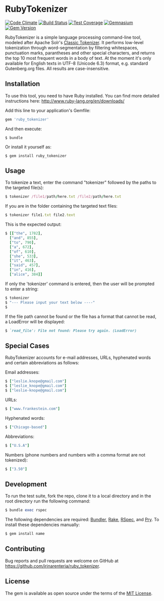 # RubyTokenizer

[![Code Climate](https://codeclimate.com/github/irinarenteria/ruby_tokenizer/badges/gpa.svg)](https://codeclimate.com/github/irinarenteria/ruby_tokenizer)
[![Build Status](https://travis-ci.org/irinarenteria/ruby_tokenizer.svg?branch=master)](https://travis-ci.org/irinarenteria/ruby_tokenizer)
[![Test Coverage](https://codeclimate.com/github/irinarenteria/ruby_tokenizer/badges/coverage.svg)](https://codeclimate.com/github/irinarenteria/ruby_tokenizer/coverage)
[![Gemnasium](https://img.shields.io/gemnasium/mathiasbynens/he.svg)](https://github.com/irinarenteria/ruby_tokenizer)
[![Gem Version](https://badge.fury.io/rb/ruby_tokenizer.svg)](https://badge.fury.io/rb/ruby_tokenizer)

RubyTokenizer is a simple language processing command-line tool, modeled after Apache Solr's [Classic Tokenizer](https://cwiki.apache.org/confluence/display/solr/Tokenizers). It performs low-level tokenization through word-segmentation by filtering whitespaces, punctuation marks, parantheses and other special characters, and returns the top 10 most frequent words in a body of text. At the moment it's only available for English texts in UTF-8 (Unicode 6.3) format, e.g. standard Gutenberg.org files. All results are case-insensitive.

## Installation

To use this tool, you need to have Ruby installed. You can find more detailed instructions here: http://www.ruby-lang.org/en/downloads/ 

Add this line to your application's Gemfile:

```ruby
gem 'ruby_tokenizer'
```

And then execute:

    $ bundle

Or install it yourself as:

    $ gem install ruby_tokenizer

## Usage

To tokenize a text, enter the command "tokenizer" followed by the paths to the targeted file(s):
	
```ruby
$ tokenizer /file1/path/here.txt /file2/path/here.txt
```
If you are in the folder containing the targeted text files:

```ruby
$ tokenizer file1.txt file2.text
```

This is the expected output:

```ruby
$ [["the", 1782],
  ["and", 855],
  ["to", 790],
  ["a", 672],
  ["of", 610],
  ["she", 533],
  ["it", 463],
  ["said", 457],
  ["in", 416],
  ["alice", 384]]
```

If only the 'tokenizer' command is entered, then the user will be prompted to enter a string:
```ruby
$ tokenizer
$ "--- Please input your text below ----"
$ 
```

If the file path cannot be found or the file has a format that cannot be read, a LoadError will be displayed:
```ruby
$ `read_file': File not found: Please try again. (LoadError)
```

## Special Cases

RubyTokenizer accounts for e-mail addresses, URLs, hyphenated words and certain abbreviations as follows:

Email addresses:
```ruby
$ ["leslie.knope@gmail.com"]
$ ["leslie_knope@gmail.com"]
$ ["leslie-knope@gmail.com"]
```
URLs:
```ruby
$ ["www.frankestein.com"]
```
Hyphenated words:
```ruby
$ ["Chicago-based"]
```
Abbreviations:
```ruby
$ ["U.S.A"]
```
Numbers (phone numbers and numbers with a comma format are not tokenized):
```ruby
$ ["3.50"]
```

## Development

To run the test suite, fork the repo, clone it to a local directory and in the root directory run the following command:

```ruby
$ bundle exec rspec
```
The following dependencies are required:
[Bundler](https://github.com/bundler/bundler),
[Rake](https://github.com/ruby/rake),
[RSpec](https://github.com/rspec/rspec),
and [Pry](https://github.com/pry/pry). To install these dependencies manually:
```ruby
$ gem install name
```

## Contributing

Bug reports and pull requests are welcome on GitHub at https://github.com/irinarenteria/ruby_tokenizer.


## License

The gem is available as open source under the terms of the [MIT License](http://opensource.org/licenses/MIT).

